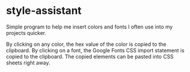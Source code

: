 # style-assistant
Simple program to help me insert colors and fonts I often use into my projects quicker.

By clicking on any color, the hex value of the color is copied to the clipboard. By clicking on a font, the Google Fonts CSS import statement is copied to the clipboard. 
The copied elements can be pasted into CSS sheets right away.
